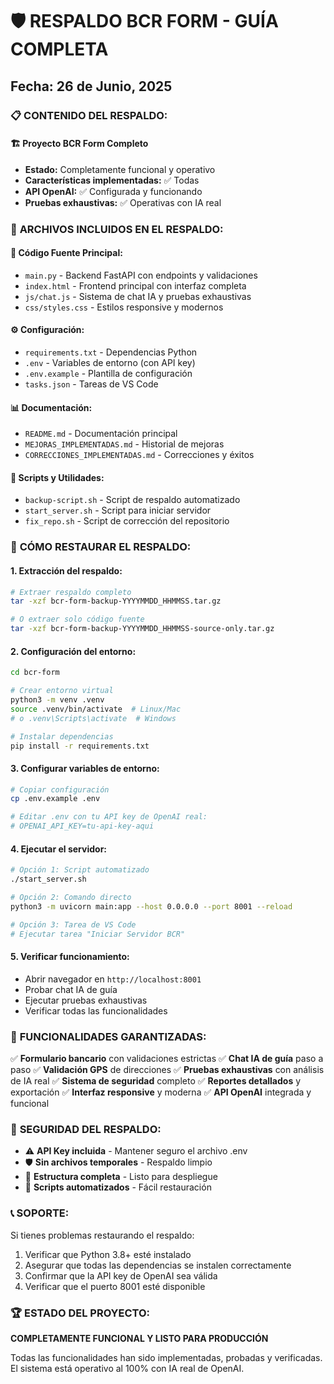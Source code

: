 # 🛡️ RESPALDO BCR FORM - GUÍA COMPLETA

## Fecha: 26 de Junio, 2025

### 📋 **CONTENIDO DEL RESPALDO:**

#### 🏗️ **Proyecto BCR Form Completo**
- **Estado:** Completamente funcional y operativo
- **Características implementadas:** ✅ Todas
- **API OpenAI:** ✅ Configurada y funcionando
- **Pruebas exhaustivas:** ✅ Operativas con IA real

### 📂 **ARCHIVOS INCLUIDOS EN EL RESPALDO:**

#### 📄 **Código Fuente Principal:**
- `main.py` - Backend FastAPI con endpoints y validaciones
- `index.html` - Frontend principal con interfaz completa
- `js/chat.js` - Sistema de chat IA y pruebas exhaustivas
- `css/styles.css` - Estilos responsive y modernos

#### ⚙️ **Configuración:**
- `requirements.txt` - Dependencias Python
- `.env` - Variables de entorno (con API key)
- `.env.example` - Plantilla de configuración
- `tasks.json` - Tareas de VS Code

#### 📊 **Documentación:**
- `README.md` - Documentación principal
- `MEJORAS_IMPLEMENTADAS.md` - Historial de mejoras
- `CORRECCIONES_IMPLEMENTADAS.md` - Correcciones y éxitos

#### 🔧 **Scripts y Utilidades:**
- `backup-script.sh` - Script de respaldo automatizado
- `start_server.sh` - Script para iniciar servidor
- `fix_repo.sh` - Script de corrección del repositorio

### 🚀 **CÓMO RESTAURAR EL RESPALDO:**

#### 1. **Extracción del respaldo:**
```bash
# Extraer respaldo completo
tar -xzf bcr-form-backup-YYYYMMDD_HHMMSS.tar.gz

# O extraer solo código fuente
tar -xzf bcr-form-backup-YYYYMMDD_HHMMSS-source-only.tar.gz
```

#### 2. **Configuración del entorno:**
```bash
cd bcr-form

# Crear entorno virtual
python3 -m venv .venv
source .venv/bin/activate  # Linux/Mac
# o .venv\Scripts\activate  # Windows

# Instalar dependencias
pip install -r requirements.txt
```

#### 3. **Configurar variables de entorno:**
```bash
# Copiar configuración
cp .env.example .env

# Editar .env con tu API key de OpenAI real:
# OPENAI_API_KEY=tu-api-key-aqui
```

#### 4. **Ejecutar el servidor:**
```bash
# Opción 1: Script automatizado
./start_server.sh

# Opción 2: Comando directo
python3 -m uvicorn main:app --host 0.0.0.0 --port 8001 --reload

# Opción 3: Tarea de VS Code
# Ejecutar tarea "Iniciar Servidor BCR"
```

#### 5. **Verificar funcionamiento:**
- Abrir navegador en `http://localhost:8001`
- Probar chat IA de guía
- Ejecutar pruebas exhaustivas
- Verificar todas las funcionalidades

### 🎯 **FUNCIONALIDADES GARANTIZADAS:**

✅ **Formulario bancario** con validaciones estrictas
✅ **Chat IA de guía** paso a paso
✅ **Validación GPS** de direcciones
✅ **Pruebas exhaustivas** con análisis de IA real
✅ **Sistema de seguridad** completo
✅ **Reportes detallados** y exportación
✅ **Interfaz responsive** y moderna
✅ **API OpenAI** integrada y funcional

### 🔐 **SEGURIDAD DEL RESPALDO:**

- ⚠️ **API Key incluida** - Mantener seguro el archivo .env
- 🛡️ **Sin archivos temporales** - Respaldo limpio
- 📁 **Estructura completa** - Listo para despliegue
- 🔧 **Scripts automatizados** - Fácil restauración

### 📞 **SOPORTE:**

Si tienes problemas restaurando el respaldo:

1. Verificar que Python 3.8+ esté instalado
2. Asegurar que todas las dependencias se instalen correctamente
3. Confirmar que la API key de OpenAI sea válida
4. Verificar que el puerto 8001 esté disponible

### 🏆 **ESTADO DEL PROYECTO:**

**COMPLETAMENTE FUNCIONAL Y LISTO PARA PRODUCCIÓN**

Todas las funcionalidades han sido implementadas, probadas y verificadas. El sistema está operativo al 100% con IA real de OpenAI.
